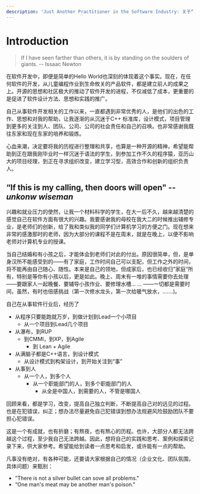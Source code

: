 ```yaml
---
description: 'Just Another Practitioner in the Software Industry: 关于“学习、变革、判断和远见”的探索和实践'
---
```


# Introduction

> If I have seen farther than others, it is by standing on the soulders of giants. -- Issaac Newton

在软件开发中，即便是简单的Hello World也深刻的体现着这个事实。现在，在任何软件的开发，从儿童编程作业到生命攸关的产品软件，都是建立前人的成果之上。开源的思想和社区极大的推动了软件开发的进程，不仅减低了成本，更重要的是促进了软件设计方法、思想和实践的推广。

自己从事软件开发相关的工作以来，一直都遇到非常优秀的人，是他们的出色的工作、思想和对我的帮助，让我逐渐的从沉迷于C++ 标准库，设计模式，项目管理到更多的关注到人、团队、公司、公司的社会责任和自己的召唤。也非常感谢我既往东家和现在东家的培养和锻炼。

心血来潮，决定要将我的历程进行整理和共享，也算是一种开源的精神，希望能帮助到正在跟我刚毕业时一样沉迷于语法的学生，到参加工作不久的程序猿，亚历山大的项目经理，到正在寻求组织改变，建立学习型，高效合作和创新的组织负责人。

## **“If this is my calling, then doors will open"** _**-- unkonw wiseman**_

兴趣和就业压力的使然，让我一个材料科学的学生，在大一后不久，越来越清楚的感觉自己在软件方面有很大的兴趣。我要感谢我的母校在我大二的时候推出辅修专业，是老师们的创新，给了我和类似我的同学们计算机学习的方便之门。现在想来非常的感激那时的老师，因为大部分的课程不是在周末，就是在晚上，以便不影响老师对计算机专业的授课。

当自己结婚和有小孩之后，才能体会到老师们对此的付出。原因很简单，但，是单身汉所不能感受到的——有了家庭，工作时间自己可以支配，但工作之外的时间，将不能再由自己随心、随性。本来是自己的领地，但成家后，也已经收归”家庭“所有，特别是等你有小孩以后，更是如此。晚上、周末有一堆的事情需要你去处理——要跟家人一起晚餐、要辅导小孩作业、要修理水槽... ... ——一切都是需要时间，虽然，有时也倍感挑战（第一次修水龙头，第一次给暖气放水，.......\)。

自己在从事软件行业后，经历了

* 从程序只要能跑就万岁，到做计划到Lead一个小项目
  * 从一个项目到Lead几个项目
* 从瀑布，到RUP
  * 到CMMI，到XP，到Agile
    * 到 Lean + Agile
* 从满脑子都是C++语言，到设计模式
  * 从设计模式到构架设计，到开始关注到“事”
* 从事到人
  * 从一个人，到多个人
    * 从一个职能部门的人，到多个职能部门的人
      * 从全是中国人，到需要的人，不管是哪国人

回顾来看，都是学习，改变，提高自己独立判断，不断提高自己对的远见的过程。也是在犯错误，纠正；想办法尽量避免自己犯错误到想办法规避风险鼓励团队不要担心犯错误。

这是一个有成就，也有折磨；有熬夜，也有熬心的历程。也许，大部分人都无法跨越这个过程，至少我自己无法跨越。因此，想将自己的实践和思考、案例和探索记录下来，供大家参考。希望能给到读者一点思考和启发，或许能有一点的帮助。

凡事没有绝对，有各种可能，还要请大家根据自己的情况（企业文化、团队氛围，具体问题）来甄别：

* ”There is not a silver bullet can sove all problems."
* “One man's meat may be another man's poison."

